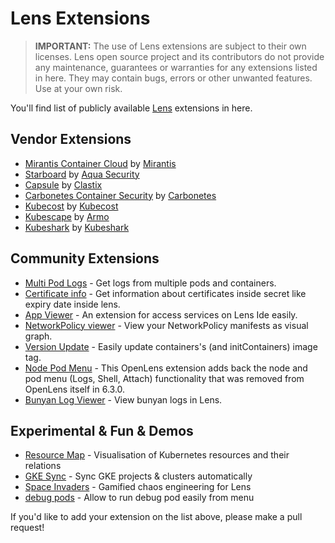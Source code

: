 # Lens Extensions

> **IMPORTANT:** The use of Lens extensions are subject to their own licenses. Lens open source project and its contributors do not provide any maintenance, guarantees or warranties for any extensions listed in here. They may contain bugs, errors or other unwanted features. Use at your own risk.

You'll find list of publicly available [Lens](https://k8slens.dev) extensions in here.

## Vendor Extensions

- [Mirantis Container Cloud](https://github.com/Mirantis/lens-extension-cc/) by [Mirantis](https://mirantis.com)
- [Starboard](https://github.com/aquasecurity/starboard-lens-extension) by [Aqua Security](https://www.aquasec.com/)
- [Capsule](https://github.com/clastix/capsule-lens-extension) by [Clastix](https://clastix.io/)
- [Carbonetes Container Security](https://github.com/carbonetes/carbonetes-lens-extension) by [Carbonetes](https://carbonetes.com/)
- [Kubecost](https://github.com/kubecost/kubecost-lens-extension) by [Kubecost](https://kubecost.com)
- [Kubescape](https://github.com/kubescape/lens-extension) by [Armo](https://www.armosec.io/)
- [Kubeshark](https://github.com/kubeshark/lens) by [Kubeshark](https://kubeshark.co/)

## Community Extensions

- [Multi Pod Logs](https://github.com/andrea-falco/lens-multi-pod-logs) - Get logs from multiple pods and containers.
- [Certificate info](https://github.com/jkroepke/lens-extension-certificate-info) - Get information about certificates inside secret like expiry date inside lens.
- [App Viewer](https://github.com/kocyigitkim/lens-app-viewer) - An extension for access services on Lens Ide easily.
- [NetworkPolicy viewer](https://github.com/artturik/lens-extension-network-policy-viewer) - View your NetworkPolicy manifests as visual graph.
- [Version Update](https://github.com/ottimis/lens-version-update) - Easily update containers's (and initContainers) image tag.
- [Node Pod Menu](https://github.com/alebcay/openlens-node-pod-menu) - This OpenLens extension adds back the node and pod menu (Logs, Shell, Attach) functionality that was removed from OpenLens itself in 6.3.0.
- [Bunyan Log Viewer](https://github.com/jdinsel-xealth/bunyan-lens-ext) - View bunyan logs in Lens.

## Experimental & Fun & Demos

- [Resource Map](https://github.com/nevalla/lens-resource-map-extension) - Visualisation of Kubernetes resources and their relations
- [GKE Sync](https://github.com/jakolehm/lens-extension-gke-sync) - Sync GKE projects & clusters automatically
- [Space Invaders](https://github.com/chenhunghan/lens-ext-invaders) - Gamified chaos engineering for Lens
- [debug pods](https://github.com/pashevskii/debug-pods-lens-extension) - Allow to run debug pod easily from menu

If you'd like to add your extension on the list above, please make a pull request!

